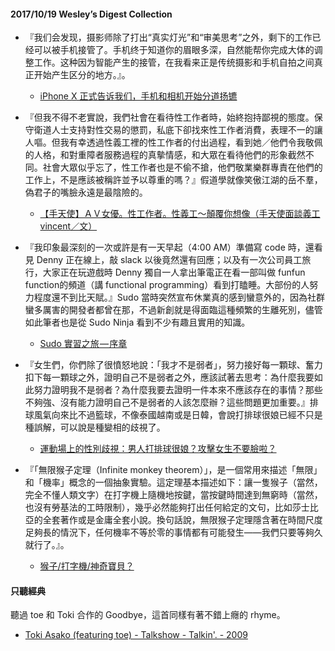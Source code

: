 #### 2017/10/19 Wesley’s Digest Collection

- 『我们会发现，摄影师除了打出“真实灯光”和“审美思考”之外，剩下的工作已经可以被手机接管了。手机终于知道你的眉眼多深，自然能帮你完成大体的调整工作。这种因为智能产生的接管，在我看来正是传统摄影和手机自拍之间真正开始产生区分的地方。』。
  - [iPhone X 正式告诉我们，手机和相机开始分道扬镳](https://m.huxiu.com/article/214679.html)
  
- 『但我不得不老實說，我們社會在看待性工作者時，始終抱持鄙視的態度。保守衛道人士支持對性交易的懲罰，私底下卻找來性工作者消費，表理不一的讓人嘔。但我有幸透過性義工裡的性工作者的付出過程，看到她／他們令我敬佩的人格，和對重障者服務過程的真摰情感，和大眾在看待他們的形象截然不同。社會大眾似乎忘了，性工作者也是不偷不搶，他們敬業樂群專責在他們的工作上，不是應該被稱許並予以尊重的嗎？』假道學就像笑傲江湖的岳不羣，偽君子的嘴臉永遠是最陰險的。
  - [【手天使】ＡＶ女優。性工作者。性義工～顛覆你想像（手天使面談義工vincent／文）](http://www.handjobtw.org/?p=2968)
  
- 『我印象最深刻的一次或許是有一天早起（4:00 AM）準備寫 code 時，還看見 Denny 正在線上，敲 slack 以後竟然還有回應；以及有一次公司員工旅行，大家正在玩遊戲時 Denny 獨自一人拿出筆電正在看一部叫做 funfun function的頻道（講 functional programming）看到打瞌睡。大部份的人努力程度還不到比天賦。』Sudo 當時突然宣布休業真的感到蠻意外的，因為社群蠻多厲害的開發者都曾在那，不過新創就是得面臨這種頻繁的生離死別，儘管如此筆者也是從 Sudo Ninja 看到不少有趣且實用的知識。
  - [Sudo 實習之旅 — 序章](https://medium.com/d-d-mag/sudo-%E5%AF%A6%E7%BF%92%E4%B9%8B%E6%97%85-%E5%BA%8F%E7%AB%A0-e654309a22ec)
  
- 『女生們，你們除了很憤怒地說：「我才不是弱者」，努力接好每一顆球、奮力扣下每一顆球之外，證明自己不是弱者之外，應該試著去思考：為什麼我要如此努力證明我不是弱者？為什麼我要去證明一件本來不應該存在的事情？那些不夠強、沒有能力證明自己不是弱者的人該怎麼辦？這些問題更加重要。』排球風氣向來比不過籃球，不像泰國越南或是日韓，會說打排球很娘已經不只是種誤解，可以說是種變相的歧視了。
  - [運動場上的性別歧視：男人打排球很娘？攻擊女生不要臉啦？](http://womany.net/read/article/7448)


- 『「無限猴子定理（Infinite monkey theorem）」，是一個常用來描述「無限」和「機率」概念的一個抽象實驗。這定理基本描述如下：讓一隻猴子（當然，完全不懂人類文字）在打字機上隨機地按鍵，當按鍵時間達到無窮時（當然，也沒有勞基法的工時限制），幾乎必然能夠打出任何給定的文句，比如莎士比亞的全套著作或是金庸全套小說。換句話說，無限猴子定理隱含著在時間尺度足夠長的情況下，任何機率不等於零的事情都有可能發生——我們只要等夠久就行了。』。
  - [猴子/打字機/神奇寶貝？](http://pansci.asia/archives/56925)





#### 只聽經典
聽過 toe 和 Toki 合作的 Goodbye，這首同樣有著不錯上癮的 rhyme。
- [Toki Asako (featuring toe) - Talkshow - Talkin'. - 2009](https://www.youtube.com/watch?v=0Mwaosp9DdQ)